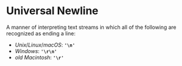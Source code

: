 # Universal Newline

A manner of interpreting text streams in which all of the following are recognized as ending a line:

- *Unix*/*Linux*/*macOS*: **`'\n'`**
- *Windows*: **`'\r\n'`**
- *old Macintosh*: **`'\r'`**
